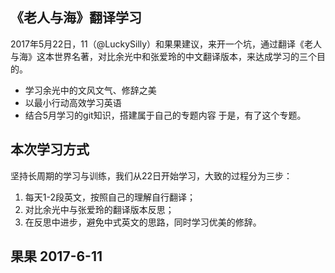 ## 《老人与海》翻译学习
2017年5月22日，11（@LuckySilly）和果果建议，来开一个坑，通过翻译《老人与海》这本世界名著，对比余光中和张爱玲的中文翻译版本，来达成学习的三个目的。
- 学习余光中的文风文气、修辞之美
- 以最小行动高效学习英语
- 结合5月学习的git知识，搭建属于自己的专题内容
于是，有了这个专题。

## 本次学习方式
坚持长周期的学习与训练，我们从22日开始学习，大致的过程分为三步：
1. 每天1-2段英文，按照自己的理解自行翻译；
2. 对比余光中与张爱玲的翻译版本反思；
3. 在反思中进步，避免中式英文的思路，同时学习优美的修辞。

## 果果 2017-6-11

